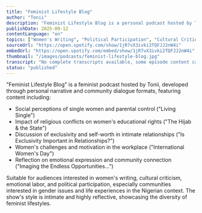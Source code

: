 ```yaml
---
title: "Feminist Lifestyle Blog"
author: "Tonii"
description: "Feminist Lifestyle Blog is a personal podcast hosted by Tonii, exploring feminist lifestyles, gender issues, and social relationships through casual conversation format. The show blends personal experiences with social observations, covering content including social perceptions of single women, religious and educational conflicts, exclusivity in intimate relationships, women's professional challenges, and emotional expression. With a friendly, highly reflective style suitable for young audiences and feminist beginners. Spotify rating of 5.0 (1 review), providing unique perspectives for feminist podcasting in the Nigerian context."
publishDate: 2025-09-12
contentLanguage: "en"
topics: ["Women's Writing", "Political Participation", "Cultural Critique", "Emotional Labor"]
sourceUrl: "https://open.spotify.com/show/1jR7vX3ivki2TQFJJ2nW4i"
embedUrl: "https://open.spotify.com/embed/show/1jR7vX3ivki2TQFJJ2nW4i"
thumbnail: "/images/podcasts/feminist-lifestyle-blog.jpg"
transcript: "No complete transcripts available, some episode content can be accessed through podcast platform comments or social media"
status: "published"
---
```


"Feminist Lifestyle Blog" is a feminist podcast hosted by Tonii, developed through personal narrative and community dialogue formats, featuring content including:

- Social perceptions of single women and parental control ("Living Single")
- Impact of religious conflicts on women's educational rights ("The Hijab & the State")
- Discussion of exclusivity and self-worth in intimate relationships ("Is Exclusivity Important in Relationships?")
- Women's challenges and motivation in the workplace ("International Women's Day")
- Reflection on emotional expression and community connection ("Imaging the Endless Opportunities…")

Suitable for audiences interested in women's writing, cultural criticism, emotional labor, and political participation, especially communities interested in gender issues and life experiences in the Nigerian context. The show's style is intimate and highly reflective, showcasing the diversity of feminist lifestyles.